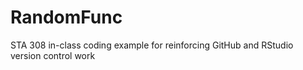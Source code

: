 # RandomFunc
STA 308 in-class coding example for reinforcing GitHub and RStudio version control work
